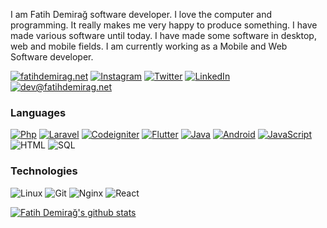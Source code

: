 
<!--Introduction -->
I am Fatih Demirağ software developer. I love the computer and programming. It really makes me very happy to produce something. I have made various software until today. I have made some software in desktop, web and mobile fields. I am currently working as a Mobile and Web Software developer.
<br>

[![fatihdemirag.net](https://img.shields.io/static/v1?label=fatihdemirag.net&message=%20&color=blue&logo=&style=flat-square&logoColor=white)](https://fatihdemirag.net/)
[![Instagram](https://img.shields.io/static/v1?label=Instagram&message=%20&color=blue&logo=Instagram&style=flat-square&logoColor=white)](https://www.instagram.com/fdemirag/)
[![Twitter](https://img.shields.io/static/v1?label=Twitter&message=%20&color=blue&logo=Twitter&style=flat-square&logoColor=white)](https://www.twitter.com/fatihdmrg/)
[![LinkedIn](https://img.shields.io/static/v1?label=LinkedIn&message=%20&color=blue&logo=Linkedin&style=flat-square&logoColor=white)](https://www.linkedin.com/in/fatihdemirag/)
[![dev@fatihdemirag.net](https://img.shields.io/static/v1?label=dev@fatihdemirag.net&message=%20&color=blue&logo=gmail&style=flat-square&logoColor=white)](mailto:dev@fatihdemirag.net)

### Languages
[![Php](https://img.shields.io/badge/-Php-000?&logo=Php&logoColor=FCC624)](https://github.com/fatihdemirag?tab=repositories&q=&type=&language=php)
[![Laravel](https://img.shields.io/badge/-Laravel-000?&logo=Laravel&logoColor=FCC624)](https://github.com/fatihdemirag?tab=repositories&q=&type=&language=laravel)
[![Codeigniter](https://img.shields.io/badge/-Codeigniter-000?&logo=Codeigniter&logoColor=FCC624)](https://github.com/fatihdemirag?tab=repositories&q=&type=&language=codeigniter)
[![Flutter](https://img.shields.io/badge/-Flutter-000?&logo=Flutter&logoColor=FCC624)](https://github.com/fatihdemirag?tab=repositories&q=&type=&language=flutter)
[![Java](https://img.shields.io/badge/-Java-000?&logo=Java&logoColor=FCC624)](https://github.com/fatihdemirag?tab=repositories&q=&type=&language=java)
[![Android](https://img.shields.io/badge/-Android-000?&logo=Android&logoColor=FCC624)](https://github.com/fatihdemirag?tab=repositories&q=&type=&language=android)
[![JavaScript](https://img.shields.io/badge/-JavaScript-000?&logo=JavaScript&logoColor=FCC624)](https://github.com/fatihdemirag?tab=repositories&q=&type=&language=javascript)
![HTML](https://img.shields.io/badge/-Html-000?&logo=Html5&logoColor=FCC624)
![SQL](https://img.shields.io/badge/-SQL-000?&logo=MySQL&logoColor=FCC624)

### Technologies

![Linux](https://img.shields.io/badge/-Linux-000?&logo=Linux&logoColor=FCC624)
![Git](https://img.shields.io/badge/-Git-000?&logo=Git&logoColor=FCC624)
![Nginx](https://img.shields.io/badge/-Nginx-000?&logo=Nginx&logoColor=FCC624)
![React](https://img.shields.io/badge/-React-000?&logo=React&logoColor=FCC624)


<p> <!-- GitHub README Stats -->
  <a href="https://gitstats.me/fatihdemirag" target="_blank">
    <img width="auto" height="auto" align="center" alt="Fatih Demirağ's github stats" 
         src="https://github-readme-stats.vercel.app/api?username=fatihdemirag&show_icons=true&theme=algolia&count_private=true&include_all_commits=true" />

  </a>
</p>
